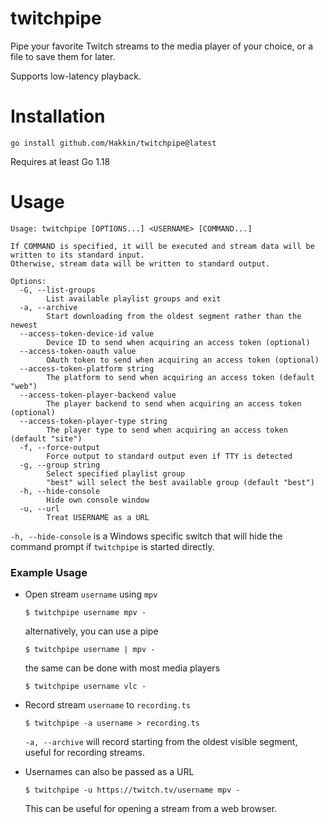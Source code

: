 # twitchpipe
Pipe your favorite Twitch streams to the media player of your choice, or a file to save them for later.

Supports low-latency playback.

# Installation
```
go install github.com/Hakkin/twitchpipe@latest
```
Requires at least Go 1.18

# Usage
```
Usage: twitchpipe [OPTIONS...] <USERNAME> [COMMAND...]

If COMMAND is specified, it will be executed and stream data will be
written to its standard input.
Otherwise, stream data will be written to standard output.

Options:
  -G, --list-groups
        List available playlist groups and exit
  -a, --archive
        Start downloading from the oldest segment rather than the newest
  --access-token-device-id value
        Device ID to send when acquiring an access token (optional)
  --access-token-oauth value
        OAuth token to send when acquiring an access token (optional)
  --access-token-platform string
        The platform to send when acquiring an access token (default "web")
  --access-token-player-backend value
        The player backend to send when acquiring an access token (optional)
  --access-token-player-type string
        The player type to send when acquiring an access token (default "site")
  -f, --force-output
        Force output to standard output even if TTY is detected
  -g, --group string
        Select specified playlist group
        "best" will select the best available group (default "best")
  -h, --hide-console
        Hide own console window
  -u, --url
        Treat USERNAME as a URL
```
`-h, --hide-console` is  a Windows specific switch that will hide the command prompt if `twitchpipe` is started directly.

### Example Usage
* Open stream `username` using `mpv`
  ```
  $ twitchpipe username mpv -
  ```
  
  alternatively, you can use a pipe
  
  ```
  $ twitchpipe username | mpv -
  ```
  
  the same can be done with most media players
  
  ```
  $ twitchpipe username vlc -
  ```
* Record stream `username` to `recording.ts`
  ```
  $ twitchpipe -a username > recording.ts
  ```
  `-a, --archive` will record starting from the oldest visible segment, useful for recording streams.
* Usernames can also be passed as a URL
  ```
  $ twitchpipe -u https://twitch.tv/username mpv -
  ```
  This can be useful for opening a stream from a web browser.